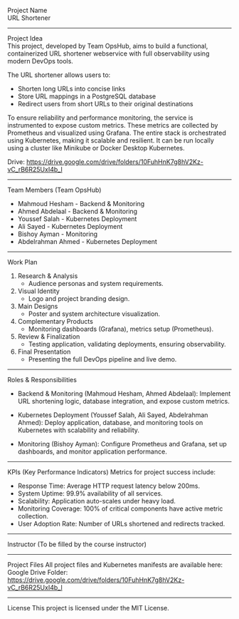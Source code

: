 Project Name  
URL Shortener  

------------------------------------------------------------

Project Idea  
This project, developed by Team OpsHub, aims to build a functional, containerized URL shortener webservice with full observability using modern DevOps tools.

The URL shortener allows users to:
- Shorten long URLs into concise links
- Store URL mappings in a PostgreSQL database
- Redirect users from short URLs to their original destinations

To ensure reliability and performance monitoring, the service is instrumented to expose custom metrics.
These metrics are collected by Prometheus and visualized using Grafana.
The entire stack is orchestrated using Kubernetes, making it scalable and resilient.
It can be run locally using a cluster like Minikube or Docker Desktop Kubernetes.

Drive: https://drive.google.com/drive/folders/10FuhHnK7g8hV2Kz-vC_rB6R25UxI4b_l

------------------------------------------------------------

Team Members (Team OpsHub)
- Mahmoud Hesham - Backend & Monitoring
- Ahmed Abdelaal - Backend & Monitoring
- Youssef Salah - Kubernetes Deployment
- Ali Sayed - Kubernetes Deployment
- Bishoy Ayman - Monitoring
- Abdelrahman Ahmed - Kubernetes Deployment

------------------------------------------------------------

Work Plan
1. Research & Analysis
   - Audience personas and system requirements.
2. Visual Identity
   - Logo and project branding design.
3. Main Designs
   - Poster and system architecture visualization.
4. Complementary Products
   - Monitoring dashboards (Grafana), metrics setup (Prometheus).
5. Review & Finalization
   - Testing application, validating deployments, ensuring observability.
6. Final Presentation
   - Presenting the full DevOps pipeline and live demo.

------------------------------------------------------------

Roles & Responsibilities
- Backend & Monitoring (Mahmoud Hesham, Ahmed Abdelaal):
  Implement URL shortening logic, database integration, and expose custom metrics.

- Kubernetes Deployment (Youssef Salah, Ali Sayed, Abdelrahman Ahmed):
  Deploy application, database, and monitoring tools on Kubernetes with scalability and reliability.

- Monitoring (Bishoy Ayman):
  Configure Prometheus and Grafana, set up dashboards, and monitor application performance.

------------------------------------------------------------

KPIs (Key Performance Indicators)
Metrics for project success include:
- Response Time: Average HTTP request latency below 200ms.
- System Uptime: 99.9% availability of all services.
- Scalability: Application auto-scales under heavy load.
- Monitoring Coverage: 100% of critical components have active metric collection.
- User Adoption Rate: Number of URLs shortened and redirects tracked.

------------------------------------------------------------

Instructor
(To be filled by the course instructor)

------------------------------------------------------------

Project Files
All project files and Kubernetes manifests are available here:
Google Drive Folder:
https://drive.google.com/drive/folders/10FuhHnK7g8hV2Kz-vC_rB6R25UxI4b_l

------------------------------------------------------------

License
This project is licensed under the MIT License.

